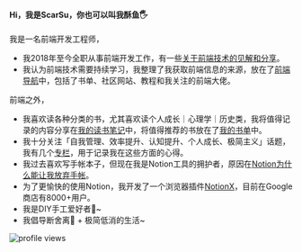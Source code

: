 #### Hi，我是ScarSu，你也可以叫我酥鱼🖐

我是一名前端开发工程师，
- 我2018年至今全职从事前端开发工作，有一些[关于前端技术的见解和分享](https://scarsu.com/category/前端)。
- 我认为前端技术需要持续学习，我整理了我获取前端信息的来源，放在了[前端导航](https://scarsu.com/fed)中，包括了书单、社区网站、教程和我关注的前端大佬。



前端之外，
- 我喜欢读各种分类的书，尤其喜欢读个人成长｜心理学｜历史类，我将值得记录的内容分享在[我的读书笔记](https://scarsu.com/tag/%E8%AF%BB%E4%B9%A6%E7%AC%94%E8%AE%B0/)中，将值得推荐的书放在了[我的书单](https://www.scarsu.com/insight#书单)中。
- 我十分关注「自我管理、效率提升、认知提升、个人成长、极简主义」话题，我有几个[专栏](https://www.scarsu.com/insight)，用于记录我在这些方面的心得。
- 我过去喜欢写手帐本子，但现在我是Notion工具的拥护者，原因在[Notion为什么能让我放弃手帐](https://www.scarsu.com/e_journal_by_notion/)。
- 为了更愉快的使用Notion，我开发了一个浏览器插件[NotionX](https://github.com/scarsu/NotionX)，目前在Google商店有8000+用户。
- 我是DIY手工爱好者🔨~
- 我倡导断舍离📖 + 极简低消的生活~

![profile views](https://komarev.com/ghpvc/?username=scarsu&style=plastic)

<!-- <img src="https://github-readme-stats.vercel.app/api?username=scarsu&count_private=true&show_icons=true&theme=dracula&include_all_commits=true" alt="ScarSu's github stats" height="160" /> -->

